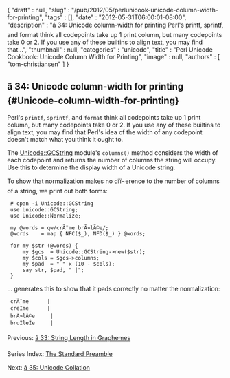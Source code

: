 {
   "draft" : null,
   "slug" : "/pub/2012/05/perlunicook-unicode-column-width-for-printing",
   "tags" : [],
   "date" : "2012-05-31T06:00:01-08:00",
   "description" : "â 34: Unicode column-width for printing Perl's printf, sprintf, and format think all codepoints take up 1 print column, but many codepoints take 0 or 2. If you use any of these builtins to align text, you may find that...",
   "thumbnail" : null,
   "categories" : "unicode",
   "title" : "Perl Unicode Cookbook: Unicode Column Width for Printing",
   "image" : null,
   "authors" : [
      "tom-christiansen"
   ]
}





â 34: Unicode column-width for printing {#Unicode-column-width-for-printing}
---------------------------------------

Perl's `printf`, `sprintf`, and `format` think all codepoints take up 1
print column, but many codepoints take 0 or 2. If you use any of these
builtins to align text, you may find that Perl's idea of the width of
any codepoint doesn't match what you think it ought to.

The
[Unicode::GCString](http://search.cpan.org/perldoc?Unicode::GCString)
module's `columns()` method considers the width of each codepoint and
returns the number of columns the string will occupy. Use this to
determine the display width of a Unicode string.

To show that normalization makes no diï¬erence to the number of columns
of a string, we print out both forms:

     # cpan -i Unicode::GCString
     use Unicode::GCString;
     use Unicode::Normalize;

     my @words = qw/crÃ¨me brÃ»lÃ©e/;
     @words    = map { NFC($_), NFD($_) } @words;

     for my $str (@words) {
         my $gcs  = Unicode::GCString->new($str);
         my $cols = $gcs->columns;
         my $pad  = " " x (10 - $cols);
         say str, $pad, " |";
     }

... generates this to show that it pads correctly no matter the
normalization:

     crÃ¨me      |
     creÌme      |
     brÃ»lÃ©e     |
     bruÌleÌe     |

Previous: [â 33: String Length in
Graphemes](/media/_pub_2012_05_perlunicook-unicode-column-width-for-printing/perlunicook-string-length-in-graphemes.html)

Series Index: [The Standard
Preamble](/media/_pub_2012_05_perlunicook-unicode-column-width-for-printing/perlunicook-standard-preamble.html)

Next: [â 35: Unicode
Collation](/media/_pub_2012_05_perlunicook-unicode-column-width-for-printing/perlunicook-unicode-collation.html)


